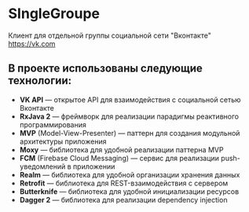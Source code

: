 # SIngleGroupe
Клиент для отдельной группы социальной сети "Вконтакте" <https://vk.com>

В проекте использованы следующие технологии:
-
* **VK API** — открытое API для взаимодействия с социальной сетью Вконтакте
* **RxJava 2** — фреймворк для реализации парадигмы реактивного программирования
* **MVP** (Model-View-Presenter) — паттерн для создания модульной архитектуры приложения
* **Moxy**  — библиотека для удобной реализации паттерна MVP
* **FCM** (Firebase Cloud Messaging) — сервис для реализации push-уведомлений в приложении
* **Realm** — библиотека для удобной организации хранения данных
* **Retrofit** — библиотека для REST-взаимодействия с сервером
* **Butterknife** — библиотека для удобной инициализации ресурсов
* **Dagger 2** — библиотека для реализации dependency injection
